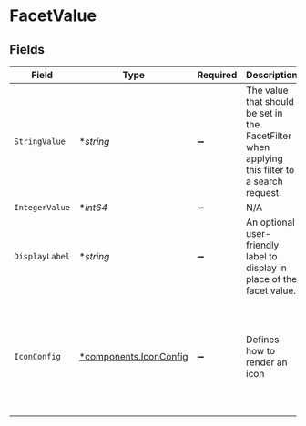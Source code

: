 # FacetValue


## Fields

| Field                                                                                          | Type                                                                                           | Required                                                                                       | Description                                                                                    | Example                                                                                        |
| ---------------------------------------------------------------------------------------------- | ---------------------------------------------------------------------------------------------- | ---------------------------------------------------------------------------------------------- | ---------------------------------------------------------------------------------------------- | ---------------------------------------------------------------------------------------------- |
| `StringValue`                                                                                  | **string*                                                                                      | :heavy_minus_sign:                                                                             | The value that should be set in the FacetFilter when applying this filter to a search request. | engineering                                                                                    |
| `IntegerValue`                                                                                 | **int64*                                                                                       | :heavy_minus_sign:                                                                             | N/A                                                                                            | 5                                                                                              |
| `DisplayLabel`                                                                                 | **string*                                                                                      | :heavy_minus_sign:                                                                             | An optional user-friendly label to display in place of the facet value.                        | engineering                                                                                    |
| `IconConfig`                                                                                   | [*components.IconConfig](../../models/components/iconconfig.md)                                | :heavy_minus_sign:                                                                             | Defines how to render an icon                                                                  | {<br/>"color": "#343CED",<br/>"key": "person_icon",<br/>"iconType": "GLYPH",<br/>"name": "user"<br/>} |